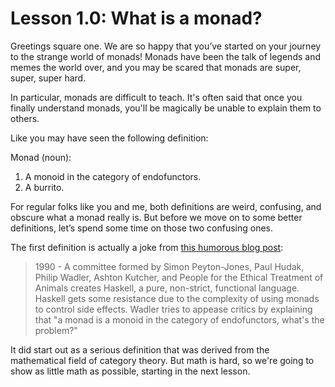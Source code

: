 # Lesson 1.0: What is a monad?

Greetings square one. We are so happy that you’ve started on your journey to the strange world of monads! Monads have been the talk of legends and memes the world over, and you may be scared that monads are super, super, super hard.

In particular, monads are difficult to teach. It's often said that once you finally understand monads, you'll be magically be unable to explain them to others.

Like you may have seen the following definition:

Monad (noun):
1. A monoid in the category of endofunctors.
2. A burrito.

For regular folks like you and me, both definitions are weird, confusing, and obscure what a monad really is. But before we move on to some better definitions, let’s spend some time on those two confusing ones.

The first definition is actually a joke from [this humorous blog post](http://james-iry.blogspot.com/2009/05/brief-incomplete-and-mostly-wrong.html):

> 1990 - A committee formed by Simon Peyton-Jones, Paul Hudak, Philip Wadler, Ashton Kutcher, and People for the Ethical Treatment of Animals creates Haskell, a pure, non-strict, functional language. Haskell gets some resistance due to the complexity of using monads to control side effects. Wadler tries to appease critics by explaining that "a monad is a monoid in the category of endofunctors, what's the problem?"

It did start out as a serious definition that was derived from the mathematical field of category theory. But math is hard, so we're going to show as little math as possible, starting in the next lesson.
